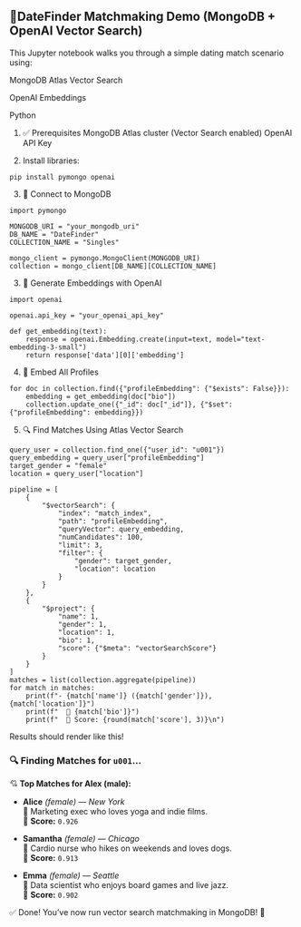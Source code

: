 ## 💖DateFinder Matchmaking Demo (MongoDB + OpenAI Vector Search)
This Jupyter notebook walks you through a simple dating match scenario using:

MongoDB Atlas Vector Search

OpenAI Embeddings

Python

1. ✅ Prerequisites
MongoDB Atlas cluster (Vector Search enabled)
OpenAI API Key

2. Install libraries:
```
pip install pymongo openai
```
3. 🔗 Connect to MongoDB
```
import pymongo

MONGODB_URI = "your_mongodb_uri"
DB_NAME = "DateFinder"
COLLECTION_NAME = "Singles"

mongo_client = pymongo.MongoClient(MONGODB_URI)
collection = mongo_client[DB_NAME][COLLECTION_NAME]
```
3. 🤖 Generate Embeddings with OpenAI
```
import openai

openai.api_key = "your_openai_api_key"

def get_embedding(text):
    response = openai.Embedding.create(input=text, model="text-embedding-3-small")
    return response['data'][0]['embedding']
```
4. 🧠 Embed All Profiles
```
for doc in collection.find({"profileEmbedding": {"$exists": False}}):
    embedding = get_embedding(doc["bio"])
    collection.update_one({"_id": doc["_id"]}, {"$set": {"profileEmbedding": embedding}})
```

5. 🔍 Find Matches Using Atlas Vector Search

```
query_user = collection.find_one({"user_id": "u001"})
query_embedding = query_user["profileEmbedding"]
target_gender = "female"
location = query_user["location"]

pipeline = [
    {
        "$vectorSearch": {
            "index": "match_index",
            "path": "profileEmbedding",
            "queryVector": query_embedding,
            "numCandidates": 100,
            "limit": 3,
            "filter": {
                "gender": target_gender,
                "location": location
            }
        }
    },
    {
        "$project": {
            "name": 1,
            "gender": 1,
            "location": 1,
            "bio": 1,
            "score": {"$meta": "vectorSearchScore"}
        }
    }
]
matches = list(collection.aggregate(pipeline))
for match in matches:
    print(f"- {match['name']} ({match['gender']}), {match['location']}")
    print(f"  📖 {match['bio']}")
    print(f"  🔢 Score: {round(match['score'], 3)}\n")
```
Results should render like this!

### 🔍 Finding Matches for `u001`...

💘 **Top Matches for Alex (male):**

- **Alice** *(female)* — *New York*  
  📖 Marketing exec who loves yoga and indie films.  
  🔢 **Score:** `0.926`

- **Samantha** *(female)* — *Chicago*  
  📖 Cardio nurse who hikes on weekends and loves dogs.  
  🔢 **Score:** `0.913`

- **Emma** *(female)* — *Seattle*  
  📖 Data scientist who enjoys board games and live jazz.  
  🔢 **Score:** `0.902`

    
    
✅ Done!
You’ve now run vector search matchmaking in MongoDB! 🎉

